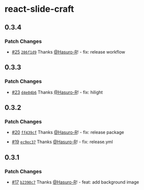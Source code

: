 # react-slide-craft

## 0.3.4

### Patch Changes

- [#25](https://github.com/Hasuro-R/react-slide-craft/pull/25) [`286f1d9`](https://github.com/Hasuro-R/react-slide-craft/commit/286f1d9f21be079eb0560b36cfb9f46c4eb67d24) Thanks [@Hasuro-R](https://github.com/Hasuro-R)! - fix: release workflow

## 0.3.3

### Patch Changes

- [#23](https://github.com/Hasuro-R/react-slide-craft/pull/23) [`d4e04b6`](https://github.com/Hasuro-R/react-slide-craft/commit/d4e04b6ee8dacd577d68f02d72033f64142a239e) Thanks [@Hasuro-R](https://github.com/Hasuro-R)! - fix: hilight

## 0.3.2

### Patch Changes

- [#20](https://github.com/Hasuro-R/react-slide-craft/pull/20) [`ff439cf`](https://github.com/Hasuro-R/react-slide-craft/commit/ff439cfa2da51201859928939ab129eb639e166c) Thanks [@Hasuro-R](https://github.com/Hasuro-R)! - fix: release package

- [#19](https://github.com/Hasuro-R/react-slide-craft/pull/19) [`ec9ec37`](https://github.com/Hasuro-R/react-slide-craft/commit/ec9ec375a36154b513b1a4be7decd45edaa8fc83) Thanks [@Hasuro-R](https://github.com/Hasuro-R)! - fix: release.yml

## 0.3.1

### Patch Changes

- [#17](https://github.com/Hasuro-R/react-slide-craft/pull/17) [`b2390c7`](https://github.com/Hasuro-R/react-slide-craft/commit/b2390c7999ce6f7a0218d2c732531000edb87cde) Thanks [@Hasuro-R](https://github.com/Hasuro-R)! - feat: add background image
